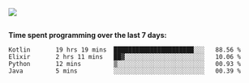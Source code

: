 [![](https://img.shields.io/badge/discord-jonatsp%234844-7289DA?logo=discord)](https://discord.com/users/239510668687048717)

##
**Time spent programming over the last 7 days:**
<!--START_SECTION:waka-->
```text
Kotlin       19 hrs 19 mins  ██████████████████████░░░   88.56 % 
Elixir       2 hrs 11 mins   ██▓░░░░░░░░░░░░░░░░░░░░░░   10.06 % 
Python       12 mins         ▒░░░░░░░░░░░░░░░░░░░░░░░░   00.93 % 
Java         5 mins          ░░░░░░░░░░░░░░░░░░░░░░░░░   00.39 % 
```
<!--END_SECTION:waka-->
##
